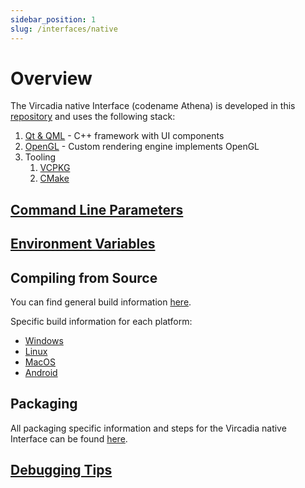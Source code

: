 ```yaml
---
sidebar_position: 1
slug: /interfaces/native
---
```


# Overview

The Vircadia native Interface (codename Athena) is developed in this [repository](https://github.com/vircadia/vircadia-native-core) and uses the following stack:

1. [Qt & QML](https://qt.io/) - C++ framework with UI components
1. [OpenGL](https://www.opengl.org/) - Custom rendering engine implements OpenGL
1. Tooling
    1. [VCPKG](https://github.com/microsoft/vcpkg)
    1. [CMake](https://cmake.org/)

## [Command Line Parameters](./command-line-parameters.md)
## [Environment Variables](./environment-variables.md)

## Compiling from Source

You can find general build information [here](https://github.com/vircadia/vircadia-native-core/blob/master/BUILD.md#general-build-information).

Specific build information for each platform:
* [Windows](https://github.com/vircadia/vircadia-native-core/blob/master/BUILD_WIN.md#build-windows)
* [Linux](https://github.com/vircadia/vircadia-native-core/blob/master/BUILD_LINUX.md#build-linux)
* [MacOS](https://github.com/vircadia/vircadia-native-core/blob/master/BUILD_OSX.md#build-osx)
* [Android](https://github.com/vircadia/vircadia-native-core/blob/master/BUILD_ANDROID.md#build-android)

## Packaging

All packaging specific information and steps for the Vircadia native Interface can be found [here](https://github.com/vircadia/vircadia-native-core/blob/master/INSTALLER.md#creating-an-installer).

## [Debugging Tips](./debugging.md)
